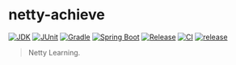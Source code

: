 # netty-achieve

[![JDK](https://img.shields.io/badge/JDK-1.8-success.svg?style=flat&logo=java)](https://www.oracle.com/java/technologies/javase-downloads.html)
[![JUnit](https://img.shields.io/badge/JUnit-5.6.3-success.svg?style=flat&logo=junit5)](https://junit.org/junit5/docs/current/user-guide)
[![Gradle](https://img.shields.io/badge/Gradle-7.2-success.svg?style=flat&logo=gradle)](https://docs.gradle.org/7.2/userguide/installation.html)
[![Spring Boot](https://img.shields.io/badge/Spring_Boot-2.3.12.RELEASE-success.svg?style=flat&logo=springboot)](https://docs.spring.io/spring-boot/docs/2.3.12.RELEASE/reference/htmlsingle/)
[![Release](https://img.shields.io/badge/Release-3.1.0-informational.svg)](https://github.com/aaric/netty-achieve/releases)
[![CI](https://github.com/aaric/netty-achieve/workflows/build/badge.svg)](https://github.com/aaric/netty-achieve/actions)
[![release](https://img.shields.io/badge/release-2.0.0-blue.svg)](https://github.com/aaric/netty-achieve/releases)

> Netty Learning.
